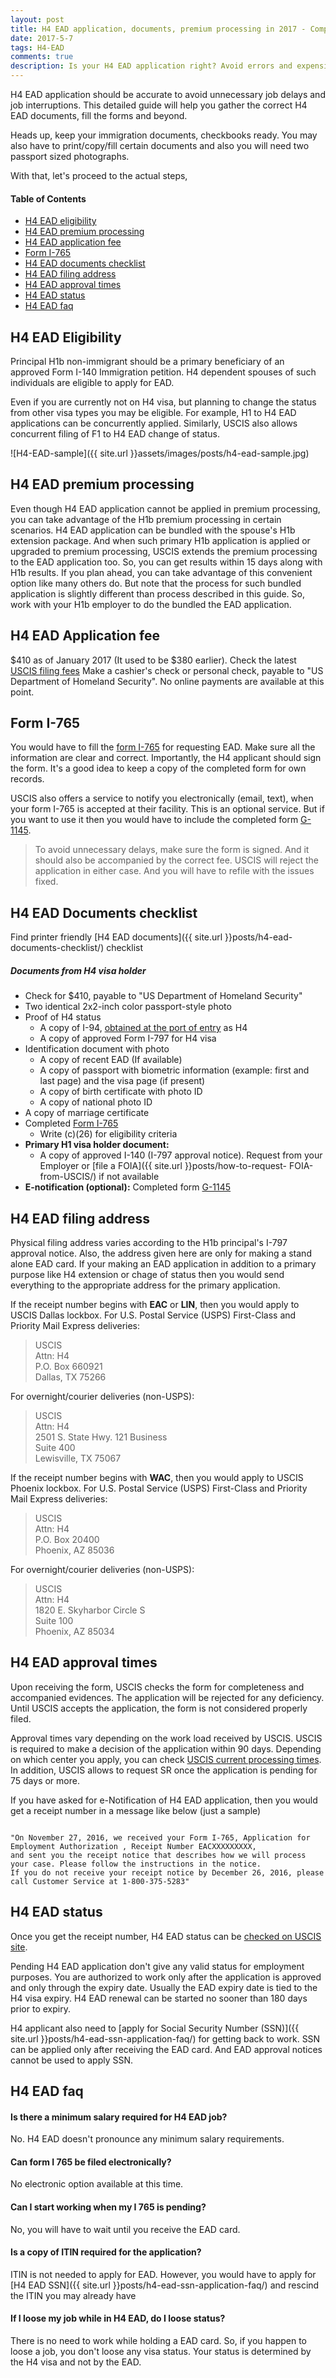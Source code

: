 ```yaml
---
layout: post
title: H4 EAD application, documents, premium processing in 2017 - Complete guide
date: 2017-5-7
tags: H4-EAD
comments: true
description: Is your H4 EAD application right? Avoid errors and expensive($$$) job delays. Join 1000s of successful applicants who used this 100% accurate guide!
---
```

H4 EAD application should be accurate to avoid unnecessary job delays and job interruptions. This detailed guide will help you gather the correct H4 EAD documents, fill the forms and beyond.

Heads up, keep your immigration documents, checkbooks ready. You may also have to print/copy/fill certain documents and also you will need two passport sized photographs.

With that, let's proceed to the actual steps,

#### Table of Contents
 - [H4 EAD eligibility](#h4-ead-eligibility)
 - [H4 EAD premium processing](#h4-ead-premium-processing)
 - [H4 EAD application fee](#h4-ead-application-fee)
 - [Form I-765](#form-i-765)
 - [H4 EAD documents checklist](#h4-ead-documents-checklist)
 - [H4 EAD filing address](#h4-ead-filing-address)
 - [H4 EAD approval times](#h4-ead-approval-times)
 - [H4 EAD status](#h4-ead-status)
 - [H4 EAD faq](#h4-ead-faq)

## H4 EAD Eligibility

Principal H1b non-immigrant should be a primary beneficiary of an approved Form I-140 Immigration petition. H4 dependent spouses of such individuals are eligible to apply for EAD.

Even if you are currently not on H4 visa, but planning to change the status from other visa types you may be eligible. For example, H1 to H4 EAD applications can be concurrently applied. Similarly, USCIS also allows concurrent filing of F1 to H4 EAD change of status.

![H4-EAD-sample]({{ site.url }}assets/images/posts/h4-ead-sample.jpg)

## H4 EAD premium processing
Even though H4 EAD application cannot be applied in premium processing, you can take advantage of the H1b premium processing in certain scenarios. H4 EAD application can be bundled with the spouse's H1b extension package. And when such primary H1b application is applied or upgraded to premium processing, USCIS extends the premium processing to the EAD application too. So, you can get results within 15 days along with H1b results. If you plan ahead, you can take advantage of this convenient option like many others do. But note that the process for such bundled application is slightly different than process described in this guide. So, work with your H1b employer to do the bundled the EAD application.

## H4 EAD Application fee
$410 as of January 2017 (It used to be $380 earlier). Check the latest [USCIS filing fees](https://www.uscis.gov/forms/our-fees)
Make a cashier's check or personal check, payable to "US Department of Homeland Security". No online payments are available at this point.

## Form I-765
You would have to fill the [form I-765](http://www.uscis.gov/i-765) for requesting EAD. Make sure all the information are clear and correct. Importantly, the H4 applicant should sign the form. It's a good idea to keep a copy of the completed form for own records.

USCIS also offers a service to notify you electronically (email, text), when your form I-765 is accepted at their facility. This is an optional service. But if you want to use it then you would have to include the completed form [G-1145](http://www.uscis.gov/sites/default/files/files/form/g-1145.pdf).

> To avoid unnecessary delays, make sure the form is signed. And it should also be accompanied by the correct fee. USCIS will reject the  application in either case. And you will have to refile with the issues fixed.

## H4 EAD Documents checklist
Find printer friendly [H4 EAD documents]({{ site.url }}posts/h4-ead-documents-checklist/) checklist

##### Documents from H4 visa holder

* Check for $410, payable to "US Department of Homeland Security"
* Two identical 2x2-inch color passport-style photo
* Proof of H4 status
    - A copy of I-94, [obtained at the port of entry](https://i94.cbp.dhs.gov/I94/#/recent-search) as H4
    - A copy of approved Form I-797 for H4 visa
* Identification document with photo
    - A copy of recent EAD (If available)
    - A copy of passport with biometric information (example: first and last page) and the visa page (if present)
    - A copy of birth certificate with photo ID
    - A copy of national photo ID
* A copy of marriage certificate
* Completed [Form I-765](http://www.uscis.gov/i-765)
    - Write (c)(26) for eligibility criteria
* **Primary H1 visa holder document:**
    - A copy of approved I-140 (I-797 approval notice). Request from your Employer or [file a FOIA]({{ site.url }}posts/how-to-request-  FOIA-from-USCIS/) if not available
* **E-notification (optional):**
    Completed form [G-1145](http://www.uscis.gov/sites/default/files/files/form/g-1145.pdf)

## H4 EAD filing address
Physical filing address varies according to the H1b principal's I-797 approval notice. Also, the address given here are only for making a stand alone EAD card. If your making an EAD application in addition to a primary purpose like H4 extension or chage of status then you would send everything to the appropriate address for the primary application.

If the receipt number begins with **EAC** or **LIN**, then you would apply to USCIS Dallas lockbox.
For U.S. Postal Service (USPS) First-Class and Priority Mail Express deliveries:

> USCIS  
> Attn: H4  
> P.O. Box 660921  
> Dallas, TX 75266  

For overnight/courier deliveries (non-USPS):

> USCIS  
> Attn: H4  
> 2501 S. State Hwy. 121 Business  
> Suite 400  
> Lewisville, TX 75067  


If the receipt number begins with **WAC**, then you would apply to USCIS Phoenix  lockbox.
For U.S. Postal Service (USPS) First-Class and Priority Mail Express deliveries:

> USCIS  
> Attn: H4  
> P.O. Box 20400  
> Phoenix, AZ 85036  

For overnight/courier deliveries (non-USPS):

> USCIS  
> Attn: H4  
> 1820 E. Skyharbor Circle S  
> Suite 100  
> Phoenix, AZ 85034  

## H4 EAD approval times

Upon receiving the form, USCIS checks the form for completeness and accompanied evidences. The application will be rejected for any deficiency. Until USCIS accepts the application, the form is not considered properly filed.

Approval times vary depending on the work load received by USCIS. USCIS is required to make a decision of the application within 90 days. Depending on which center you apply, you can check [USCIS current processing times](https://egov.uscis.gov/cris/processTimesDisplayInit.do). In addition, USCIS allows to request SR once the application is pending for 75 days or more.

If you have asked for e-Notification of H4 EAD application, then you would get a receipt number in a message like below (just a sample)

```

"On November 27, 2016, we received your Form I-765, Application for Employment Authorization , Receipt Number EACXXXXXXXXX,
and sent you the receipt notice that describes how we will process your case. Please follow the instructions in the notice.
If you do not receive your receipt notice by December 26, 2016, please call Customer Service at 1-800-375-5283"

```

## H4 EAD status
Once you get the receipt number, H4 EAD status can be [checked on USCIS site](https://egov.uscis.gov/casestatus/landing.do).

Pending H4 EAD application don't give any valid status for employment purposes. You are authorized to work only after the application is approved and only through the expiry date. Usually the EAD expiry date is tied to the H4 visa expiry.  H4 EAD renewal can be started no sooner than 180 days prior to expiry.

H4 applicant also need to [apply for Social Security Number (SSN)]({{ site.url }}posts/h4-ead-ssn-application-faq/) for getting back to work. SSN can be applied only after receiving the EAD card. And EAD approval notices cannot be used to apply SSN.

## H4 EAD faq

#### Is there a minimum salary required for H4 EAD job?
No. H4 EAD doesn't pronounce any minimum salary requirements.

#### Can form I 765 be filed electronically?
No electronic option available at this time.

#### Can I start working when my I 765 is pending?
No, you will have to wait until you receive the EAD card.

#### Is a copy of ITIN required for the application?
ITIN is not needed to apply for EAD. However, you would have to apply for [H4 EAD SSN]({{ site.url }}posts/h4-ead-ssn-application-faq/) and rescind the ITIN you may already have

#### If I loose my job while in H4 EAD, do I loose status?
There is no need to work while holding a EAD card. So, if you happen to loose a job, you don't loose any visa status. Your status is determined by the H4 visa and not by the EAD.

